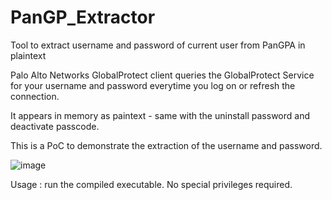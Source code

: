 # PanGP_Extractor
Tool to extract username and password of current user from PanGPA in plaintext

Palo Alto Networks GlobalProtect client queries the GlobalProtect Service for your username and password everytime you log on or refresh the connection.

It appears in memory as paintext - same with the uninstall password and deactivate passcode.

This is a PoC to demonstrate the extraction of the username and password. 

![image](https://github.com/user-attachments/assets/d277446a-8678-45c0-b778-5d3364941ba0)

Usage : run the compiled executable. No special privileges required.
